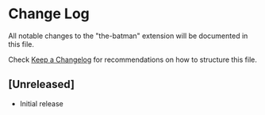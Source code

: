 # Change Log

All notable changes to the "the-batman" extension will be documented in this file.

Check [Keep a Changelog](http://keepachangelog.com/) for recommendations on how to structure this file.

## [Unreleased]

- Initial release

